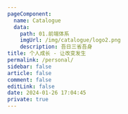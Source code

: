 ```yaml
---
pageComponent:
  name: Catalogue
  data:
    path: 01.前端体系
    imgUrl: /img/catalogue/logo2.png
    description: 吾日三省吾身 
title: 个人成长 - 让改变发生
permalink: /personal/
sidebar: false
article: false
comment: false
editLink: false
date: 2024-01-26 17:04:45
private: true
---
```

